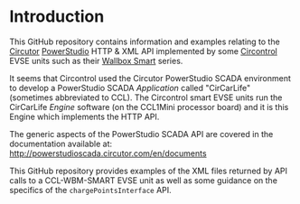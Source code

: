 # Introduction

This GitHub repository contains information and examples relating to the 
[Circutor](https://circutor.com/en) [PowerStudio](http://circutor.es/en/products/measurement-and-control/energy-management-software/powerstudio-series-detail) HTTP & XML API implemented by some [Circontrol](https://www.circontrol.com/) EVSE units such as their [Wallbox Smart](https://circontrol.com/ev-charging/ac-wallbox/wallbox-smart/) series.

It seems that Circontrol used the Circutor PowerStudio SCADA environment to develop a PowerStudio SCADA *Application* called "CirCarLife" (sometimes abbreviated to CCL).
The Circontrol smart EVSE units run the CirCarLife *Engine* software (on the CCL1Mini processor board) and it is this Engine which implements the HTTP API.

The generic aspects of the PowerStudio SCADA API are covered in the documentation
available at: http://powerstudioscada.circutor.com/en/documents

This GitHub repository provides examples of the XML files returned by API calls to a CCL-WBM-SMART EVSE unit as well as some guidance on the specifics of the `chargePointsInterface` API.
